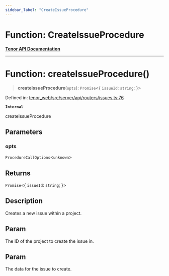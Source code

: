 ```yaml
---
sidebar_label: "CreateIssueProcedure"
---
```


# Function: CreateIssueProcedure

[**Tenor API Documentation**](../../README.md)

***

# Function: createIssueProcedure()

> **createIssueProcedure**(`opts`): `Promise`\<\{ `issueId`: `string`; \}\>

Defined in: [tenor\_web/src/server/api/routers/issues.ts:76](https://github.com/Apantli/Tenor/blob/293d0ddb2d5307c4150fcd161249995fd5278c7d/tenor_web/src/server/api/routers/issues.ts#L76)

**`Internal`**

createIssueProcedure

## Parameters

### opts

`ProcedureCallOptions`\<`unknown`\>

## Returns

`Promise`\<\{ `issueId`: `string`; \}\>

## Description

Creates a new issue within a project.

## Param

The ID of the project to create the issue in.

## Param

The data for the issue to create.
